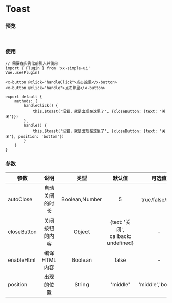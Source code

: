 # Toast

### 预览
<br>
<toast-demo-1/>

### 使用
```vue
// 需要在实例化前引入并使用
import { Plugin } from 'xx-simple-ui'
Vue.use(Plugin)

<x-button @click="handleClick">点击这里</x-button>
<x-button @click="handle">点击那里</x-button>

export default {
    methods: {
        handleClick() {
            this.$toast('没错，就是出现在这里了', {closeButton: {text: '关闭'}})
        },
        handle() {
            this.$toast('没错，就是出现在这里了', {closeButton: {text: '关闭'}, position: 'bottom'})
        }
    }
}

```

### 参数
| 参数          | 说明        | 类型      |  默认值 | 可选值 |
| -------------|:----------:| :------:| :----:| :----:|
| autoClose | 自动关闭的时长 | Boolean,Number | 5 | true/false/数字|
| closeButton | 关闭按钮的内容 | Object | {text: '关闭', callback: undefined} | - |
| enableHtml | 编译HTML内容 | Boolean | false | - |
| position | 出现的位置 | String | 'middle' | 'middle','bottom'|
